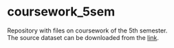 # coursework_5sem
Repository with files on coursework of the 5th semester. \
The source dataset can be downloaded from the [link](https://boosters.pro/championship/rekko_challenge).
